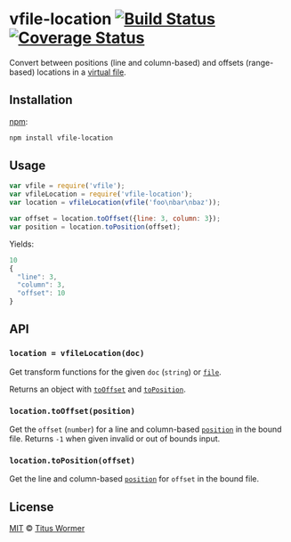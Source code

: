 # vfile-location [![Build Status][travis-badge]][travis] [![Coverage Status][codecov-badge]][codecov]

Convert between positions (line and column-based) and offsets
(range-based) locations in a [virtual file][vfile].

## Installation

[npm][npm-install]:

```bash
npm install vfile-location
```

## Usage

```js
var vfile = require('vfile');
var vfileLocation = require('vfile-location');
var location = vfileLocation(vfile('foo\nbar\nbaz'));

var offset = location.toOffset({line: 3, column: 3});
var position = location.toPosition(offset);
```

Yields:

```js
10
{
  "line": 3,
  "column": 3,
  "offset": 10
}
```

## API

### `location = vfileLocation(doc)`

Get transform functions for the given `doc` (`string`) or
[`file`][vfile].

Returns an object with [`toOffset`][to-offset] and
[`toPosition`][to-position].

### `location.toOffset(position)`

Get the `offset` (`number`) for a line and column-based
[`position`][position] in the bound file.  Returns `-1`
when given invalid or out of bounds input.

### `location.toPosition(offset)`

Get the line and column-based [`position`][position] for `offset` in
the bound file.

## License

[MIT][license] © [Titus Wormer][author]

<!-- Definitions -->

[travis-badge]: https://img.shields.io/travis/wooorm/vfile-location.svg

[travis]: https://travis-ci.org/wooorm/vfile-location

[codecov-badge]: https://img.shields.io/codecov/c/github/wooorm/vfile-location.svg

[codecov]: https://codecov.io/github/wooorm/vfile-location

[npm-install]: https://docs.npmjs.com/cli/install

[license]: LICENSE

[author]: http://wooorm.com

[vfile]: https://github.com/wooorm/vfile

[to-offset]: #locationtooffsetposition

[to-position]: #locationtopositionoffset

[position]: https://github.com/wooorm/unist#position
